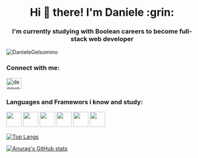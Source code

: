 
<!--
**DanieleGelsomino/DanieleGelsomino** is a ✨ _special_ ✨ repository because its `README.md` (this file) appears on your GitHub profile.
-->

<h1 align="center">Hi 👋 there! I'm Daniele :grin:</h1>
<h3 align="center">I'm currently studying with Boolean careers to become full-stack web developer</h3>
<p align="left"> <img src="https://komarev.com/ghpvc/?username=DanieleGelsomino7&label=Profile%20views&color=0e75b6&style=flat" alt="DanieleGelsomino" /> </p>

<h3 align="left">Connect with me:</h3>
<p align="left">
<a href="https://www.instagram.com/denny.gelso/" target="blank"><img align="center" src="https://raw.githubusercontent.com/rahuldkjain/github-profile-readme-generator/master/src/images/icons/Social/instagram.svg" alt="dennygelso" height="30" width="40" /></a>
</p>

<h3 align="left">Languages and Framewors i know and study:</h3>
<p><img src="https://cdn.jsdelivr.net/gh/devicons/devicon/icons/html5/html5-original.svg" height="40" width="40"/>
<img src="https://cdn.jsdelivr.net/gh/devicons/devicon/icons/css3/css3-original.svg" height="40" width="40"/>
<img src="https://cdn.jsdelivr.net/gh/devicons/devicon/icons/bootstrap/bootstrap-original.svg" height="40" width="40"/>
<img src="https://cdn.jsdelivr.net/gh/devicons/devicon/icons/javascript/javascript-original.svg" height="40" width="40"/>
<img src="https://cdn.jsdelivr.net/gh/devicons/devicon/icons/git/git-original.svg" height="40" width="40"/>
<img src="https://user-images.githubusercontent.com/96072268/161374582-fd35a2c4-069a-4c52-966d-6dd1b87d1c98.png" width="40" height="40"/></p>

[![Top Langs](https://github-readme-stats.vercel.app/api/top-langs/?username=DanieleGelsomino&layout=compact)](https://github.com/DanieleGelsomino/github-readme-stats)

[![Anurag's GitHub stats](https://github-readme-stats.vercel.app/api?username=DanieleGelsomino&show_icons=true&theme=radical)](https://github.com/DanieleGelsomino/github-readme-stats)


